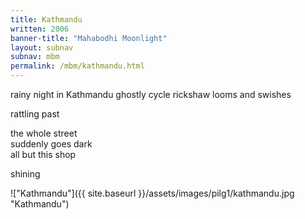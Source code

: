 ```yaml
---
title: Kathmandu
written: 2006
banner-title: "Mahabodhi Moonlight" 
layout: subnav
subnav: mbm
permalink: /mbm/kathmandu.html
---
```


<div class="poem">
rainy night in Kathmandu  
ghostly cycle rickshaw  
looms and swishes
 
rattling past
 
the whole street  
suddenly goes dark  
all but this shop
 
shining
</div>

!["Kathmandu"]({{ site.baseurl }}/assets/images/pilg1/kathmandu.jpg "Kathmandu")
